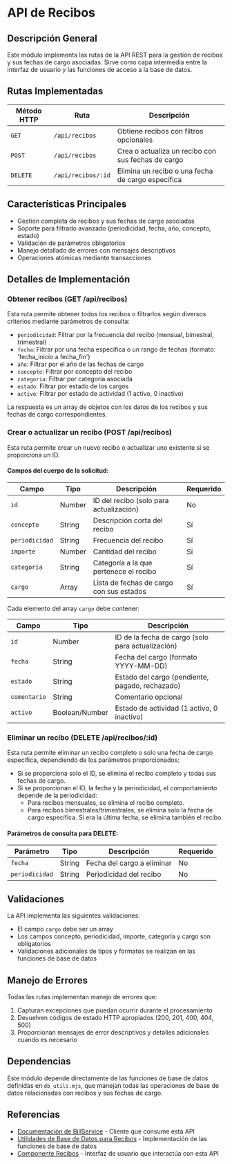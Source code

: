 # API de Recibos

## Descripción General

Este módulo implementa las rutas de la API REST para la gestión de recibos y sus fechas de cargo asociadas. Sirve como capa intermedia entre la interfaz de usuario y las funciones de acceso a la base de datos.

## Rutas Implementadas

| Método HTTP | Ruta | Descripción |
|-------------|------|-------------|
| `GET` | `/api/recibos` | Obtiene recibos con filtros opcionales |
| `POST` | `/api/recibos` | Crea o actualiza un recibo con sus fechas de cargo |
| `DELETE` | `/api/recibos/:id` | Elimina un recibo o una fecha de cargo específica |

## Características Principales

- Gestión completa de recibos y sus fechas de cargo asociadas
- Soporte para filtrado avanzado (periodicidad, fecha, año, concepto, estado)
- Validación de parámetros obligatorios
- Manejo detallado de errores con mensajes descriptivos
- Operaciones atómicas mediante transacciones

## Detalles de Implementación

### Obtener recibos (GET /api/recibos)

Esta ruta permite obtener todos los recibos o filtrarlos según diversos criterios mediante parámetros de consulta:

- `periodicidad`: Filtrar por la frecuencia del recibo (mensual, bimestral, trimestral)
- `fecha`: Filtrar por una fecha específica o un rango de fechas (formato: 'fecha_inicio a fecha_fin')
- `año`: Filtrar por el año de las fechas de cargo
- `concepto`: Filtrar por concepto del recibo
- `categoria`: Filtrar por categoría asociada
- `estado`: Filtrar por estado de los cargos
- `activo`: Filtrar por estado de actividad (1 activo, 0 inactivo)

La respuesta es un array de objetos con los datos de los recibos y sus fechas de cargo correspondientes.

### Crear o actualizar un recibo (POST /api/recibos)

Esta ruta permite crear un nuevo recibo o actualizar uno existente si se proporciona un ID.

#### Campos del cuerpo de la solicitud:

| Campo | Tipo | Descripción | Requerido |
|-------|------|-------------|-----------|
| `id` | Number | ID del recibo (solo para actualización) | No |
| `concepto` | String | Descripción corta del recibo | Sí |
| `periodicidad` | String | Frecuencia del recibo | Sí |
| `importe` | Number | Cantidad del recibo | Sí |
| `categoria` | String | Categoría a la que pertenece el recibo | Sí |
| `cargo` | Array | Lista de fechas de cargo con sus estados | Sí |

Cada elemento del array `cargo` debe contener:

| Campo | Tipo | Descripción |
|-------|------|-------------|
| `id` | Number | ID de la fecha de cargo (solo para actualización) |
| `fecha` | String | Fecha del cargo (formato YYYY-MM-DD) |
| `estado` | String | Estado del cargo (pendiente, pagado, rechazado) |
| `comentario` | String | Comentario opcional |
| `activo` | Boolean/Number | Estado de actividad (1 activo, 0 inactivo) |

### Eliminar un recibo (DELETE /api/recibos/:id)

Esta ruta permite eliminar un recibo completo o solo una fecha de cargo específica, dependiendo de los parámetros proporcionados:

- Si se proporciona solo el ID, se elimina el recibo completo y todas sus fechas de cargo.
- Si se proporcionan el ID, la fecha y la periodicidad, el comportamiento depende de la periodicidad:
  - Para recibos mensuales, se elimina el recibo completo.
  - Para recibos bimestrales/trimestrales, se elimina solo la fecha de cargo específica. Si era la última fecha, se elimina también el recibo.

#### Parámetros de consulta para DELETE:

| Parámetro | Tipo | Descripción | Requerido |
|-----------|------|-------------|-----------|
| `fecha` | String | Fecha del cargo a eliminar | No |
| `periodicidad` | String | Periodicidad del recibo | No |

## Validaciones

La API implementa las siguientes validaciones:
- El campo `cargo` debe ser un array
- Los campos concepto, periodicidad, importe, categoría y cargo son obligatorios
- Validaciones adicionales de tipos y formatos se realizan en las funciones de base de datos

## Manejo de Errores

Todas las rutas implementan manejo de errores que:
1. Capturan excepciones que puedan ocurrir durante el procesamiento
2. Devuelven códigos de estado HTTP apropiados (200, 201, 400, 404, 500)
3. Proporcionan mensajes de error descriptivos y detalles adicionales cuando es necesario

## Dependencias

Este módulo depende directamente de las funciones de base de datos definidas en `db_utils.mjs`, que manejan todas las operaciones de base de datos relacionadas con recibos y sus fechas de cargo.

## Referencias

- [Documentación de BillService](../services/BillService.md) - Cliente que consume esta API
- [Utilidades de Base de Datos para Recibos](../db/db_utilsBill.md) - Implementación de las funciones de base de datos
- [Componente Recibos](../components/Recibos.md) - Interfaz de usuario que interactúa con esta API